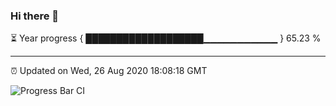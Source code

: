### Hi there 👋

⏳ Year progress { ███████████████████▁▁▁▁▁▁▁▁▁▁▁ } 65.23 %

---

⏰ Updated on Wed, 26 Aug 2020 18:08:18 GMT

![Progress Bar CI](https://github.com/liununu/liununu/workflows/Progress%20Bar%20CI/badge.svg)
